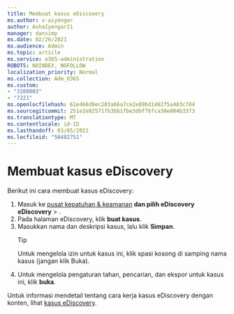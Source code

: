 ```yaml
---
title: Membuat kasus eDiscovery
ms.author: v-aiyengar
author: AshaIyengar21
manager: dansimp
ms.date: 02/26/2021
ms.audience: Admin
ms.topic: article
ms.service: o365-administration
ROBOTS: NOINDEX, NOFOLLOW
localization_priority: Normal
ms.collection: Adm_O365
ms.custom:
- "3200003"
- "7221"
ms.openlocfilehash: 61e466d9ec203a66a7ce2e89bd1462f5a483c784
ms.sourcegitcommit: 251e2e82571fb3bb1fbe3dbf7bfca30e004b3373
ms.translationtype: MT
ms.contentlocale: id-ID
ms.lasthandoff: 03/05/2021
ms.locfileid: "50482751"
---
```

# <a name="create-an-ediscovery-case"></a>Membuat kasus eDiscovery

Berikut ini cara membuat kasus eDiscovery:

1. Masuk ke [pusat kepatuhan & keamanan](https://go.microsoft.com/fwlink/p/?linkid=2077143) **dan pilih eDiscovery eDiscovery**  >  .
1. Pada halaman eDiscovery, klik **buat kasus**.
1. Masukkan nama dan deskripsi kasus, lalu klik **Simpan**.
    > [!TIP]
    >Untuk mengelola izin untuk kasus ini, klik spasi kosong di samping nama kasus (jangan klik Buka).
1. Untuk mengelola pengaturan tahan, pencarian, dan ekspor untuk kasus ini, klik **buka**.

Untuk informasi mendetail tentang cara kerja kasus eDiscovery dengan konten, lihat [kasus eDiscovery](https://go.microsoft.com/fwlink/?linkid=2101589).
